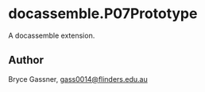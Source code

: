 # docassemble.P07Prototype

A docassemble extension.

## Author

Bryce Gassner, gass0014@flinders.edu.au

